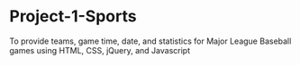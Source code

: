 # Project-1-Sports
To provide teams, game time, date, and statistics for Major League Baseball games using HTML, CSS, jQuery, and Javascript
